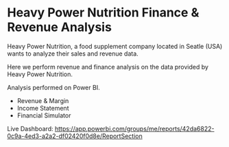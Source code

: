 # Heavy Power Nutrition Finance & Revenue Analysis

Heavy Power Nutrition, a food supplement company located in Seatle (USA) wants to analyze their sales and revenue data.

Here we perform revenue and finance analysis on the data provided by Heavy Power Nutrition.

Analysis performed on Power BI.
- Revenue & Margin
- Income Statement
- Financial Simulator

Live Dashboard: https://app.powerbi.com/groups/me/reports/42da6822-0c9a-4ed3-a2a2-df02420f0d8e/ReportSection
